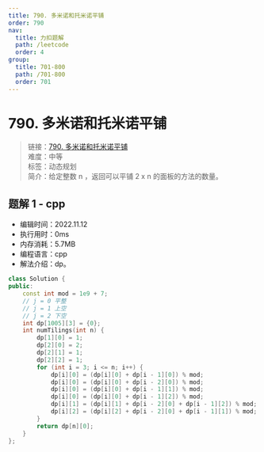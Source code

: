 ```yaml
---
title: 790. 多米诺和托米诺平铺
order: 790
nav:
  title: 力扣题解
  path: /leetcode
  order: 4
group:
  title: 701-800
  path: /701-800
  order: 701
---
```


# 790. 多米诺和托米诺平铺
    
> 链接：[790. 多米诺和托米诺平铺](https://leetcode.cn/problems/domino-and-tromino-tiling/)  
> 难度：中等  
> 标签：动态规划  
> 简介：给定整数 n ，返回可以平铺 2 x n 的面板的方法的数量。
      
## 题解 1 - cpp
- 编辑时间：2022.11.12
- 执行用时：0ms
- 内存消耗：5.7MB
- 编程语言：cpp
- 解法介绍：dp。
```cpp
class Solution {
public:
    const int mod = 1e9 + 7;
    // j = 0 平整
    // j = 1 上空
    // j = 2 下空
    int dp[1005][3] = {0};
    int numTilings(int n) {
        dp[1][0] = 1;
        dp[2][0] = 2;
        dp[2][1] = 1;
        dp[2][2] = 1;
        for (int i = 3; i <= n; i++) {
            dp[i][0] = (dp[i][0] + dp[i - 1][0]) % mod;
            dp[i][0] = (dp[i][0] + dp[i - 2][0]) % mod;
            dp[i][0] = (dp[i][0] + dp[i - 1][1]) % mod;
            dp[i][0] = (dp[i][0] + dp[i - 1][2]) % mod;
            dp[i][1] = (dp[i][1] + dp[i - 2][0] + dp[i - 1][2]) % mod;
            dp[i][2] = (dp[i][2] + dp[i - 2][0] + dp[i - 1][1]) % mod;
        }
        return dp[n][0];
    }
};
```

      